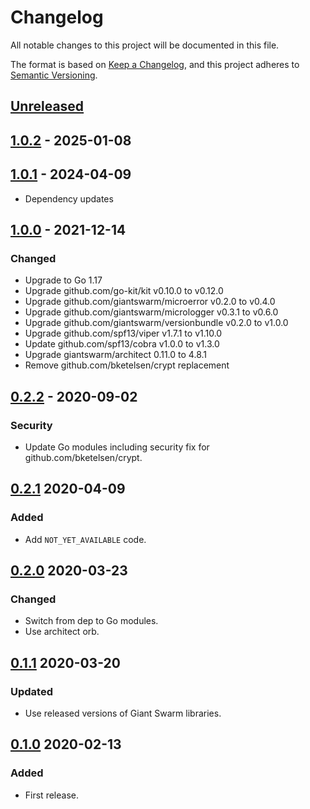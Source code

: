 # Changelog

All notable changes to this project will be documented in this file.

The format is based on [Keep a Changelog](https://keepachangelog.com/en/1.0.0/),
and this project adheres to [Semantic Versioning](https://semver.org/spec/v2.0.0.html).



## [Unreleased]

## [1.0.2] - 2025-01-08

## [1.0.1] - 2024-04-09

- Dependency updates

## [1.0.0] - 2021-12-14

### Changed

- Upgrade to Go 1.17
- Upgrade github.com/go-kit/kit v0.10.0 to v0.12.0
- Upgrade github.com/giantswarm/microerror v0.2.0 to v0.4.0
- Upgrade github.com/giantswarm/micrologger v0.3.1 to v0.6.0
- Upgrade github.com/giantswarm/versionbundle v0.2.0 to v1.0.0
- Upgrade github.com/spf13/viper v1.7.1 to v1.10.0
- Update github.com/spf13/cobra v1.0.0 to v1.3.0
- Upgrade giantswarm/architect 0.11.0 to 4.8.1
- Remove github.com/bketelsen/crypt replacement

## [0.2.2] - 2020-09-02

### Security

- Update Go modules including security fix for github.com/bketelsen/crypt.

## [0.2.1] 2020-04-09

### Added

- Add `NOT_YET_AVAILABLE` code.



## [0.2.0] 2020-03-23

### Changed

- Switch from dep to Go modules.
- Use architect orb.



## [0.1.1] 2020-03-20

### Updated

- Use released versions of Giant Swarm libraries.



## [0.1.0] 2020-02-13

### Added

- First release.



[Unreleased]: https://github.com/giantswarm/microkit/compare/v1.0.2...HEAD
[1.0.2]: https://github.com/giantswarm/microkit/compare/v1.0.1...v1.0.2
[1.0.1]: https://github.com/giantswarm/microkit/compare/v1.0.0...v1.0.1
[1.0.0]: https://github.com/giantswarm/microkit/compare/v0.2.2...v1.0.0
[0.2.2]: https://github.com/giantswarm/microkit/compare/v0.2.1...v0.2.2
[0.2.1]: https://github.com/giantswarm/microkit/compare/v0.2.0...v0.2.1
[0.2.0]: https://github.com/giantswarm/microkit/compare/v0.1.1...v0.2.0
[0.1.1]: https://github.com/giantswarm/microkit/compare/v0.1.0...v0.1.1

[0.1.0]: https://github.com/giantswarm/microkit/releases/tag/v0.1.0
